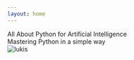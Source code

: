 ```yaml
---
layout: home
---
```

<div class="text-5xl w-full flex justify-center py-10 font-bold">All About Python for Artificial Intelligence</div>
<div class=" w-full flex justify-center  font-bold">Mastering Python in a simple way</div>
<div class=" col-span-full flex w-full justify-center md:col-span-4  my-8  ">
  <img src="/lukis.webp" alt="lukis" class="w-full md:w-1/2" />
</div>


